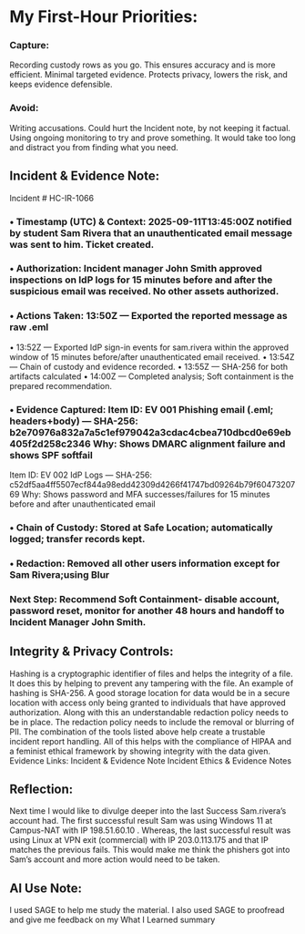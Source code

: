 # My First-Hour Priorities: 
### Capture:
Recording custody rows as you go. This ensures accuracy and is more efficient. 
Minimal targeted evidence. Protects privacy, lowers the risk, and keeps evidence defensible. 
### Avoid:
Writing accusations. Could hurt the Incident note, by not keeping it factual. 
Using ongoing monitoring to try and prove something. It would take too long and distract you from finding what you need.
## Incident & Evidence Note: 
Incident # HC-IR-1066
### • Timestamp (UTC) & Context: 2025-09-11T13:45:00Z notified by student Sam Rivera that an unauthenticated email message was sent to him. Ticket created.
### • Authorization: Incident manager John Smith approved inspections on IdP logs for 15 minutes before and after the suspicious email was received. No other assets authorized. 
### • Actions Taken: 13:50Z — Exported the reported message as raw .eml 
• 13:52Z — Exported IdP sign-in events for sam.rivera within the approved window of 15 minutes before/after unauthenticated email received. 
• 13:54Z — Chain of custody and evidence recorded. 
• 13:55Z — SHA-256 for both artifacts calculated
• 14:00Z — Completed analysis; Soft containment is the prepared recommendation.
### • Evidence Captured: Item ID: EV 001  Phishing email (.eml; headers+body) — SHA-256: b2e70976a832a7a5c1ef979042a3cdac4cbea710dbcd0e69eb405f2d258c2346  Why: Shows DMARC alignment failure and shows SPF softfail
Item ID: EV 002 IdP Logs — SHA-256: c52df5aa4ff5507ecf844a98edd42309d4266f41747bd09264b79f6047320769 Why: Shows password and MFA successes/failures for 15 minutes before and after unauthenticated email
### • Chain of Custody: Stored at Safe Location; automatically logged; transfer records kept.
### • Redaction: Removed all other users information except for Sam Rivera;using Blur 
### Next Step: Recommend Soft Containment- disable account, password reset, monitor for another 48 hours and handoff to Incident Manager John Smith.
## Integrity & Privacy Controls: 
Hashing is a cryptographic identifier of files and helps the integrity of a file. It does this by helping to prevent any tampering with the file. An example of hashing is SHA-256. A good storage location for data would be in a secure location with access only being granted to individuals that have approved authorization. Along with this an understandable redaction policy needs to be in place. The redaction policy needs to include the removal or blurring of PII. The combination of the tools listed above help create a trustable incident report handling. All of this helps with the compliance of HIPAA and a feminist ethical framework by showing integrity with the data given. 
Evidence Links: 
Incident & Evidence Note 
Incident Ethics & Evidence Notes 

## Reflection:
Next time I would like to divulge deeper into the last Success Sam.rivera’s account had. The first successful result Sam was using Windows 11 at Campus-NAT with IP 198.51.60.10 . Whereas, the last successful result was using Linux at VPN exit (commercial) with IP 203.0.113.175 and that IP matches the previous fails. This would make me think the phishers got into Sam’s account and more action would need to be taken. 

## AI Use Note:
I used SAGE to help me study the material. I also used SAGE to proofread and give me feedback on my What I Learned summary
